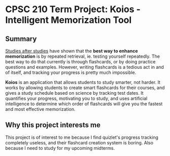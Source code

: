 
# CPSC 210 Term Project: Koios - Intelligent Memorization Tool
  
## Summary
[Studies after studies](https://www.sciencedaily.com/releases/2011/06/110615171410.htm) have shown that the **best way to enhance memorization** is by repeated retrieval, ie. testing yourself repeatedly. The best way to do that currently is through flashcards, or by doing practice questions and examples. However, writing flashcards is a tedious act in and of itself, and tracking your progress is pretty much impossible.

**Koios** is an application that allows students to study smarter, not harder. It works by allowing students to create smart flashcards for their courses, and gives a study schedule based on science by tracking test dates. It quantifies your progress, motivating you to study, and uses artificial intelligence to determine which order of flashcards will give you the fastest and most effective memorization.

## Why this project interests me
This project is of interest to me because I find quizlet's progress tracking completely useless, and their flashcard creation system is boring. Also because I need to study for my upcoming midterms.
 